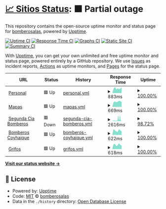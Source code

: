 # [📈 Sitios Status](https://bomberosalas.github.io/status): <!--live status--> **🟧 Partial outage**

This repository contains the open-source uptime monitor and status page for [bomberosalas](https://bomberosalas.github.io/status), powered by [Upptime](https://github.com/upptime/upptime).

[![Uptime CI](https://github.com/bomberosalas/status/workflows/Uptime%20CI/badge.svg)](https://github.com/bomberosalas/status/actions?query=workflow%3A%22Uptime+CI%22)
[![Response Time CI](https://github.com/bomberosalas/status/workflows/Response%20Time%20CI/badge.svg)](https://github.com/bomberosalas/status/actions?query=workflow%3A%22Response+Time+CI%22)
[![Graphs CI](https://github.com/bomberosalas/status/workflows/Graphs%20CI/badge.svg)](https://github.com/bomberosalas/status/actions?query=workflow%3A%22Graphs+CI%22)
[![Static Site CI](https://github.com/bomberosalas/status/workflows/Static%20Site%20CI/badge.svg)](https://github.com/bomberosalas/status/actions?query=workflow%3A%22Static+Site+CI%22)
[![Summary CI](https://github.com/bomberosalas/status/workflows/Summary%20CI/badge.svg)](https://github.com/bomberosalas/status/actions?query=workflow%3A%22Summary+CI%22)

With [Upptime](https://upptime.js.org), you can get your own unlimited and free uptime monitor and status page, powered entirely by a GitHub repository. We use [Issues](https://github.com/bomberosalas/status/issues) as incident reports, [Actions](https://github.com/bomberosalas/status/actions) as uptime monitors, and [Pages](https://bomberosalas.github.io/status) for the status page.

<!--start: status pages-->
<!-- This summary is generated by Upptime (https://github.com/upptime/upptime) -->
<!-- Do not edit this manually, your changes will be overwritten -->
<!-- prettier-ignore -->
| URL | Status | History | Response Time | Uptime |
| --- | ------ | ------- | ------------- | ------ |
| <img alt="" src="https://icons.duckduckgo.com/ip3/www.csalas.cl.ico" height="13"> [Personal](https://www.csalas.cl) | 🟩 Up | [personal.yml](https://github.com/bomberosalas/status/commits/HEAD/history/personal.yml) | <details><summary><img alt="Response time graph" src="./graphs/personal/response-time-week.png" height="20"> 883ms</summary><br><a href="https://bomberosalas.github.io/status/history/personal"><img alt="Response time 907" src="https://img.shields.io/endpoint?url=https%3A%2F%2Fraw.githubusercontent.com%2Fbomberosalas%2Fstatus%2FHEAD%2Fapi%2Fpersonal%2Fresponse-time.json"></a><br><a href="https://bomberosalas.github.io/status/history/personal"><img alt="24-hour response time 1067" src="https://img.shields.io/endpoint?url=https%3A%2F%2Fraw.githubusercontent.com%2Fbomberosalas%2Fstatus%2FHEAD%2Fapi%2Fpersonal%2Fresponse-time-day.json"></a><br><a href="https://bomberosalas.github.io/status/history/personal"><img alt="7-day response time 883" src="https://img.shields.io/endpoint?url=https%3A%2F%2Fraw.githubusercontent.com%2Fbomberosalas%2Fstatus%2FHEAD%2Fapi%2Fpersonal%2Fresponse-time-week.json"></a><br><a href="https://bomberosalas.github.io/status/history/personal"><img alt="30-day response time 1126" src="https://img.shields.io/endpoint?url=https%3A%2F%2Fraw.githubusercontent.com%2Fbomberosalas%2Fstatus%2FHEAD%2Fapi%2Fpersonal%2Fresponse-time-month.json"></a><br><a href="https://bomberosalas.github.io/status/history/personal"><img alt="1-year response time 914" src="https://img.shields.io/endpoint?url=https%3A%2F%2Fraw.githubusercontent.com%2Fbomberosalas%2Fstatus%2FHEAD%2Fapi%2Fpersonal%2Fresponse-time-year.json"></a></details> | <details><summary><a href="https://bomberosalas.github.io/status/history/personal">100.00%</a></summary><a href="https://bomberosalas.github.io/status/history/personal"><img alt="All-time uptime 99.95%" src="https://img.shields.io/endpoint?url=https%3A%2F%2Fraw.githubusercontent.com%2Fbomberosalas%2Fstatus%2FHEAD%2Fapi%2Fpersonal%2Fuptime.json"></a><br><a href="https://bomberosalas.github.io/status/history/personal"><img alt="24-hour uptime 100.00%" src="https://img.shields.io/endpoint?url=https%3A%2F%2Fraw.githubusercontent.com%2Fbomberosalas%2Fstatus%2FHEAD%2Fapi%2Fpersonal%2Fuptime-day.json"></a><br><a href="https://bomberosalas.github.io/status/history/personal"><img alt="7-day uptime 100.00%" src="https://img.shields.io/endpoint?url=https%3A%2F%2Fraw.githubusercontent.com%2Fbomberosalas%2Fstatus%2FHEAD%2Fapi%2Fpersonal%2Fuptime-week.json"></a><br><a href="https://bomberosalas.github.io/status/history/personal"><img alt="30-day uptime 99.94%" src="https://img.shields.io/endpoint?url=https%3A%2F%2Fraw.githubusercontent.com%2Fbomberosalas%2Fstatus%2FHEAD%2Fapi%2Fpersonal%2Fuptime-month.json"></a><br><a href="https://bomberosalas.github.io/status/history/personal"><img alt="1-year uptime 99.95%" src="https://img.shields.io/endpoint?url=https%3A%2F%2Fraw.githubusercontent.com%2Fbomberosalas%2Fstatus%2FHEAD%2Fapi%2Fpersonal%2Fuptime-year.json"></a></details>
| <img alt="" src="https://icons.duckduckgo.com/ip3/maps.csalas.cl.ico" height="13"> [Mapas](https://maps.csalas.cl) | 🟩 Up | [mapas.yml](https://github.com/bomberosalas/status/commits/HEAD/history/mapas.yml) | <details><summary><img alt="Response time graph" src="./graphs/mapas/response-time-week.png" height="20"> 669ms</summary><br><a href="https://bomberosalas.github.io/status/history/mapas"><img alt="Response time 761" src="https://img.shields.io/endpoint?url=https%3A%2F%2Fraw.githubusercontent.com%2Fbomberosalas%2Fstatus%2FHEAD%2Fapi%2Fmapas%2Fresponse-time.json"></a><br><a href="https://bomberosalas.github.io/status/history/mapas"><img alt="24-hour response time 619" src="https://img.shields.io/endpoint?url=https%3A%2F%2Fraw.githubusercontent.com%2Fbomberosalas%2Fstatus%2FHEAD%2Fapi%2Fmapas%2Fresponse-time-day.json"></a><br><a href="https://bomberosalas.github.io/status/history/mapas"><img alt="7-day response time 669" src="https://img.shields.io/endpoint?url=https%3A%2F%2Fraw.githubusercontent.com%2Fbomberosalas%2Fstatus%2FHEAD%2Fapi%2Fmapas%2Fresponse-time-week.json"></a><br><a href="https://bomberosalas.github.io/status/history/mapas"><img alt="30-day response time 1108" src="https://img.shields.io/endpoint?url=https%3A%2F%2Fraw.githubusercontent.com%2Fbomberosalas%2Fstatus%2FHEAD%2Fapi%2Fmapas%2Fresponse-time-month.json"></a><br><a href="https://bomberosalas.github.io/status/history/mapas"><img alt="1-year response time 771" src="https://img.shields.io/endpoint?url=https%3A%2F%2Fraw.githubusercontent.com%2Fbomberosalas%2Fstatus%2FHEAD%2Fapi%2Fmapas%2Fresponse-time-year.json"></a></details> | <details><summary><a href="https://bomberosalas.github.io/status/history/mapas">100.00%</a></summary><a href="https://bomberosalas.github.io/status/history/mapas"><img alt="All-time uptime 99.96%" src="https://img.shields.io/endpoint?url=https%3A%2F%2Fraw.githubusercontent.com%2Fbomberosalas%2Fstatus%2FHEAD%2Fapi%2Fmapas%2Fuptime.json"></a><br><a href="https://bomberosalas.github.io/status/history/mapas"><img alt="24-hour uptime 100.00%" src="https://img.shields.io/endpoint?url=https%3A%2F%2Fraw.githubusercontent.com%2Fbomberosalas%2Fstatus%2FHEAD%2Fapi%2Fmapas%2Fuptime-day.json"></a><br><a href="https://bomberosalas.github.io/status/history/mapas"><img alt="7-day uptime 100.00%" src="https://img.shields.io/endpoint?url=https%3A%2F%2Fraw.githubusercontent.com%2Fbomberosalas%2Fstatus%2FHEAD%2Fapi%2Fmapas%2Fuptime-week.json"></a><br><a href="https://bomberosalas.github.io/status/history/mapas"><img alt="30-day uptime 99.92%" src="https://img.shields.io/endpoint?url=https%3A%2F%2Fraw.githubusercontent.com%2Fbomberosalas%2Fstatus%2FHEAD%2Fapi%2Fmapas%2Fuptime-month.json"></a><br><a href="https://bomberosalas.github.io/status/history/mapas"><img alt="1-year uptime 99.96%" src="https://img.shields.io/endpoint?url=https%3A%2F%2Fraw.githubusercontent.com%2Fbomberosalas%2Fstatus%2FHEAD%2Fapi%2Fmapas%2Fuptime-year.json"></a></details>
| <img alt="" src="https://icons.duckduckgo.com/ip3/2da.cl.ico" height="13"> [Segunda Cia Bomberos](https://2da.cl) | 🟥 Down | [segunda-cia-bomberos.yml](https://github.com/bomberosalas/status/commits/HEAD/history/segunda-cia-bomberos.yml) | <details><summary><img alt="Response time graph" src="./graphs/segunda-cia-bomberos/response-time-week.png" height="20"> 2616ms</summary><br><a href="https://bomberosalas.github.io/status/history/segunda-cia-bomberos"><img alt="Response time 918" src="https://img.shields.io/endpoint?url=https%3A%2F%2Fraw.githubusercontent.com%2Fbomberosalas%2Fstatus%2FHEAD%2Fapi%2Fsegunda-cia-bomberos%2Fresponse-time.json"></a><br><a href="https://bomberosalas.github.io/status/history/segunda-cia-bomberos"><img alt="24-hour response time 4099" src="https://img.shields.io/endpoint?url=https%3A%2F%2Fraw.githubusercontent.com%2Fbomberosalas%2Fstatus%2FHEAD%2Fapi%2Fsegunda-cia-bomberos%2Fresponse-time-day.json"></a><br><a href="https://bomberosalas.github.io/status/history/segunda-cia-bomberos"><img alt="7-day response time 2616" src="https://img.shields.io/endpoint?url=https%3A%2F%2Fraw.githubusercontent.com%2Fbomberosalas%2Fstatus%2FHEAD%2Fapi%2Fsegunda-cia-bomberos%2Fresponse-time-week.json"></a><br><a href="https://bomberosalas.github.io/status/history/segunda-cia-bomberos"><img alt="30-day response time 1358" src="https://img.shields.io/endpoint?url=https%3A%2F%2Fraw.githubusercontent.com%2Fbomberosalas%2Fstatus%2FHEAD%2Fapi%2Fsegunda-cia-bomberos%2Fresponse-time-month.json"></a><br><a href="https://bomberosalas.github.io/status/history/segunda-cia-bomberos"><img alt="1-year response time 958" src="https://img.shields.io/endpoint?url=https%3A%2F%2Fraw.githubusercontent.com%2Fbomberosalas%2Fstatus%2FHEAD%2Fapi%2Fsegunda-cia-bomberos%2Fresponse-time-year.json"></a></details> | <details><summary><a href="https://bomberosalas.github.io/status/history/segunda-cia-bomberos">98.72%</a></summary><a href="https://bomberosalas.github.io/status/history/segunda-cia-bomberos"><img alt="All-time uptime 99.88%" src="https://img.shields.io/endpoint?url=https%3A%2F%2Fraw.githubusercontent.com%2Fbomberosalas%2Fstatus%2FHEAD%2Fapi%2Fsegunda-cia-bomberos%2Fuptime.json"></a><br><a href="https://bomberosalas.github.io/status/history/segunda-cia-bomberos"><img alt="24-hour uptime 91.04%" src="https://img.shields.io/endpoint?url=https%3A%2F%2Fraw.githubusercontent.com%2Fbomberosalas%2Fstatus%2FHEAD%2Fapi%2Fsegunda-cia-bomberos%2Fuptime-day.json"></a><br><a href="https://bomberosalas.github.io/status/history/segunda-cia-bomberos"><img alt="7-day uptime 98.72%" src="https://img.shields.io/endpoint?url=https%3A%2F%2Fraw.githubusercontent.com%2Fbomberosalas%2Fstatus%2FHEAD%2Fapi%2Fsegunda-cia-bomberos%2Fuptime-week.json"></a><br><a href="https://bomberosalas.github.io/status/history/segunda-cia-bomberos"><img alt="30-day uptime 99.59%" src="https://img.shields.io/endpoint?url=https%3A%2F%2Fraw.githubusercontent.com%2Fbomberosalas%2Fstatus%2FHEAD%2Fapi%2Fsegunda-cia-bomberos%2Fuptime-month.json"></a><br><a href="https://bomberosalas.github.io/status/history/segunda-cia-bomberos"><img alt="1-year uptime 99.90%" src="https://img.shields.io/endpoint?url=https%3A%2F%2Fraw.githubusercontent.com%2Fbomberosalas%2Fstatus%2FHEAD%2Fapi%2Fsegunda-cia-bomberos%2Fuptime-year.json"></a></details>
| <img alt="" src="https://icons.duckduckgo.com/ip3/bomberoscoyhaique.cl.ico" height="13"> [Bomberos Coyhaique](https://bomberoscoyhaique.cl) | 🟩 Up | [bomberos-coyhaique.yml](https://github.com/bomberosalas/status/commits/HEAD/history/bomberos-coyhaique.yml) | <details><summary><img alt="Response time graph" src="./graphs/bomberos-coyhaique/response-time-week.png" height="20"> 622ms</summary><br><a href="https://bomberosalas.github.io/status/history/bomberos-coyhaique"><img alt="Response time 821" src="https://img.shields.io/endpoint?url=https%3A%2F%2Fraw.githubusercontent.com%2Fbomberosalas%2Fstatus%2FHEAD%2Fapi%2Fbomberos-coyhaique%2Fresponse-time.json"></a><br><a href="https://bomberosalas.github.io/status/history/bomberos-coyhaique"><img alt="24-hour response time 529" src="https://img.shields.io/endpoint?url=https%3A%2F%2Fraw.githubusercontent.com%2Fbomberosalas%2Fstatus%2FHEAD%2Fapi%2Fbomberos-coyhaique%2Fresponse-time-day.json"></a><br><a href="https://bomberosalas.github.io/status/history/bomberos-coyhaique"><img alt="7-day response time 622" src="https://img.shields.io/endpoint?url=https%3A%2F%2Fraw.githubusercontent.com%2Fbomberosalas%2Fstatus%2FHEAD%2Fapi%2Fbomberos-coyhaique%2Fresponse-time-week.json"></a><br><a href="https://bomberosalas.github.io/status/history/bomberos-coyhaique"><img alt="30-day response time 815" src="https://img.shields.io/endpoint?url=https%3A%2F%2Fraw.githubusercontent.com%2Fbomberosalas%2Fstatus%2FHEAD%2Fapi%2Fbomberos-coyhaique%2Fresponse-time-month.json"></a><br><a href="https://bomberosalas.github.io/status/history/bomberos-coyhaique"><img alt="1-year response time 848" src="https://img.shields.io/endpoint?url=https%3A%2F%2Fraw.githubusercontent.com%2Fbomberosalas%2Fstatus%2FHEAD%2Fapi%2Fbomberos-coyhaique%2Fresponse-time-year.json"></a></details> | <details><summary><a href="https://bomberosalas.github.io/status/history/bomberos-coyhaique">100.00%</a></summary><a href="https://bomberosalas.github.io/status/history/bomberos-coyhaique"><img alt="All-time uptime 99.86%" src="https://img.shields.io/endpoint?url=https%3A%2F%2Fraw.githubusercontent.com%2Fbomberosalas%2Fstatus%2FHEAD%2Fapi%2Fbomberos-coyhaique%2Fuptime.json"></a><br><a href="https://bomberosalas.github.io/status/history/bomberos-coyhaique"><img alt="24-hour uptime 100.00%" src="https://img.shields.io/endpoint?url=https%3A%2F%2Fraw.githubusercontent.com%2Fbomberosalas%2Fstatus%2FHEAD%2Fapi%2Fbomberos-coyhaique%2Fuptime-day.json"></a><br><a href="https://bomberosalas.github.io/status/history/bomberos-coyhaique"><img alt="7-day uptime 100.00%" src="https://img.shields.io/endpoint?url=https%3A%2F%2Fraw.githubusercontent.com%2Fbomberosalas%2Fstatus%2FHEAD%2Fapi%2Fbomberos-coyhaique%2Fuptime-week.json"></a><br><a href="https://bomberosalas.github.io/status/history/bomberos-coyhaique"><img alt="30-day uptime 100.00%" src="https://img.shields.io/endpoint?url=https%3A%2F%2Fraw.githubusercontent.com%2Fbomberosalas%2Fstatus%2FHEAD%2Fapi%2Fbomberos-coyhaique%2Fuptime-month.json"></a><br><a href="https://bomberosalas.github.io/status/history/bomberos-coyhaique"><img alt="1-year uptime 99.92%" src="https://img.shields.io/endpoint?url=https%3A%2F%2Fraw.githubusercontent.com%2Fbomberosalas%2Fstatus%2FHEAD%2Fapi%2Fbomberos-coyhaique%2Fuptime-year.json"></a></details>
| <img alt="" src="https://icons.duckduckgo.com/ip3/grifos.cl.ico" height="13"> [Grifos](https://grifos.cl) | 🟩 Up | [grifos.yml](https://github.com/bomberosalas/status/commits/HEAD/history/grifos.yml) | <details><summary><img alt="Response time graph" src="./graphs/grifos/response-time-week.png" height="20"> 618ms</summary><br><a href="https://bomberosalas.github.io/status/history/grifos"><img alt="Response time 939" src="https://img.shields.io/endpoint?url=https%3A%2F%2Fraw.githubusercontent.com%2Fbomberosalas%2Fstatus%2FHEAD%2Fapi%2Fgrifos%2Fresponse-time.json"></a><br><a href="https://bomberosalas.github.io/status/history/grifos"><img alt="24-hour response time 484" src="https://img.shields.io/endpoint?url=https%3A%2F%2Fraw.githubusercontent.com%2Fbomberosalas%2Fstatus%2FHEAD%2Fapi%2Fgrifos%2Fresponse-time-day.json"></a><br><a href="https://bomberosalas.github.io/status/history/grifos"><img alt="7-day response time 618" src="https://img.shields.io/endpoint?url=https%3A%2F%2Fraw.githubusercontent.com%2Fbomberosalas%2Fstatus%2FHEAD%2Fapi%2Fgrifos%2Fresponse-time-week.json"></a><br><a href="https://bomberosalas.github.io/status/history/grifos"><img alt="30-day response time 1287" src="https://img.shields.io/endpoint?url=https%3A%2F%2Fraw.githubusercontent.com%2Fbomberosalas%2Fstatus%2FHEAD%2Fapi%2Fgrifos%2Fresponse-time-month.json"></a><br><a href="https://bomberosalas.github.io/status/history/grifos"><img alt="1-year response time 947" src="https://img.shields.io/endpoint?url=https%3A%2F%2Fraw.githubusercontent.com%2Fbomberosalas%2Fstatus%2FHEAD%2Fapi%2Fgrifos%2Fresponse-time-year.json"></a></details> | <details><summary><a href="https://bomberosalas.github.io/status/history/grifos">100.00%</a></summary><a href="https://bomberosalas.github.io/status/history/grifos"><img alt="All-time uptime 99.85%" src="https://img.shields.io/endpoint?url=https%3A%2F%2Fraw.githubusercontent.com%2Fbomberosalas%2Fstatus%2FHEAD%2Fapi%2Fgrifos%2Fuptime.json"></a><br><a href="https://bomberosalas.github.io/status/history/grifos"><img alt="24-hour uptime 100.00%" src="https://img.shields.io/endpoint?url=https%3A%2F%2Fraw.githubusercontent.com%2Fbomberosalas%2Fstatus%2FHEAD%2Fapi%2Fgrifos%2Fuptime-day.json"></a><br><a href="https://bomberosalas.github.io/status/history/grifos"><img alt="7-day uptime 100.00%" src="https://img.shields.io/endpoint?url=https%3A%2F%2Fraw.githubusercontent.com%2Fbomberosalas%2Fstatus%2FHEAD%2Fapi%2Fgrifos%2Fuptime-week.json"></a><br><a href="https://bomberosalas.github.io/status/history/grifos"><img alt="30-day uptime 100.00%" src="https://img.shields.io/endpoint?url=https%3A%2F%2Fraw.githubusercontent.com%2Fbomberosalas%2Fstatus%2FHEAD%2Fapi%2Fgrifos%2Fuptime-month.json"></a><br><a href="https://bomberosalas.github.io/status/history/grifos"><img alt="1-year uptime 99.92%" src="https://img.shields.io/endpoint?url=https%3A%2F%2Fraw.githubusercontent.com%2Fbomberosalas%2Fstatus%2FHEAD%2Fapi%2Fgrifos%2Fuptime-year.json"></a></details>

<!--end: status pages-->

[**Visit our status website →**](https://bomberosalas.github.io/status)

## 📄 License

- Powered by: [Upptime](https://github.com/upptime/upptime)
- Code: [MIT](./LICENSE) © [bomberosalas](https://bomberosalas.github.io/status)
- Data in the `./history` directory: [Open Database License](https://opendatacommons.org/licenses/odbl/1-0/)
